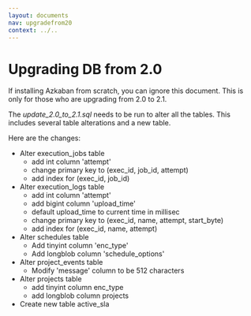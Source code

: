 ```yaml
---
layout: documents
nav: upgradefrom20
context: ../..
---
```


# Upgrading DB from 2.0

If installing Azkaban from scratch, you can ignore this document. This is only for those who are upgrading from 2.0 to 2.1.

The _update\_2.0\_to\_2.1.sql_ needs to be run to alter all the tables. This includes several table alterations and a new table.

Here are the changes:

* Alter execution_jobs table
	* add int column 'attempt'
	* change primary key to (exec_id, job_id, attempt)
	* add index for (exec_id, job_id)
* Alter execution_logs table
	* add int column 'attempt'
	* add bigint column 'upload_time'
	* default upload_time to current time in millisec
	* change primary key to (exec_id, name, attempt, start_byte)
	* add index for (exec_id, name, attempt)
* Alter schedules table
	* Add tinyint column 'enc_type'
	* Add longblob column 'schedule_options'
* Alter project_events table
	* Modify 'message' column to be 512 characters
* Alter projects table
	* add tinyint column enc_type
	* add longblob column projects
* Create new table active_sla
